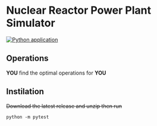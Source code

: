 # Nuclear Reactor Power Plant Simulator
[![Python application](https://github.com/Rycunn904/Nuclear_Reactor_Power_Plant_Simulator/actions/workflows/python-app.yml/badge.svg?event=push)](https://github.com/Rycunn904/Nuclear_Reactor_Power_Plant_Simulator/actions/workflows/python-app.yml)
## Operations
**YOU** find the optimal operations for **YOU**

## Instilation
~~Download the latest release and unzip then run~~
```pwsh
python -m pytest
```
